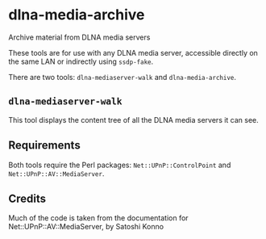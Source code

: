 # dlna-media-archive

Archive material from DLNA media servers

These tools are for use with any DLNA media server, accessible directly on
the same LAN or indirectly using `ssdp-fake`.

There are two tools: `dlna-mediaserver-walk` and `dlna-media-archive`.

## `dlna-mediaserver-walk`

This tool displays the content tree of all the DLNA media servers it can see.

## Requirements

Both tools require the Perl packages: `Net::UPnP::ControlPoint` and `Net::UPnP::AV::MediaServer`.

## Credits

Much of the code is taken from the documentation for Net::UPnP::AV::MediaServer, by Satoshi Konno
